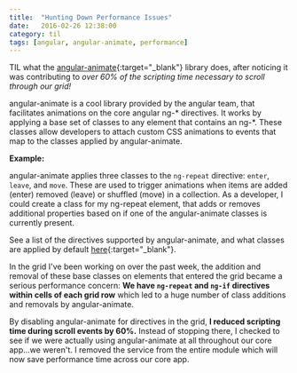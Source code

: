 ```yaml
---
title:  "Hunting Down Performance Issues"
date:   2016-02-26 12:38:00
category: til
tags: [angular, angular-animate, performance]
---
```


TIL what the [angular-animate][angular-animate]{:target="_blank"} library does, after noticing it was contributing to *over 60% of the scripting time necessary to scroll through our grid!*

angular-animate is a cool library provided by the angular team, that facilitates animations on the core angular ng-* directives. It works by applying a base set of classes to any element that contains an ng-*. These classes allow developers to attach custom CSS animations to events that map to the classes applied by angular-animate.

__Example:__

angular-animate applies three classes to the `ng-repeat` directive: `enter`, `leave`, and `move`. These are used to trigger animations when items are added (enter) removed (leave) or shuffled (move) in a collection. As a developer, I could create a class for my ng-repeat element, that adds or removes additional properties based on if one of the angular-animate classes is currently present.

See a list of the directives supported by angular-animate, and what classes are applied by default [here][here]{:target="_blank"}.

In the grid I've been working on over the past week, the addition and removal of these base classes on elements that entered the grid became a serious performance concern: __We have `ng-repeat` and `ng-if` directives within cells of each grid row__ which led to a huge number of class additions and removals by angular-animate.

By disabling angular-animate for directives in the grid, __I reduced scripting time during scroll events by 60%.__ Instead of stopping there, I checked to see if we were actually using angular-animate at all throughout our core app...we weren't. I removed the service from the entire module which will now save performance time across our core app.


[angular-animate]: https://docs.angularjs.org/api/ngAnimate
[here]: https://docs.angularjs.org/api/ngAnimate#directive-support
